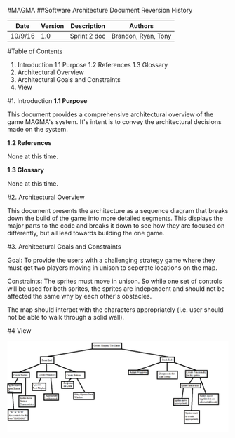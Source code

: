 #MAGMA
##Software Architecture Document
Reversion History


|Date|Version|Description|Authors|
|----|-------|-----------|-------|
|10/9/16|1.0|Sprint 2 doc|Brandon, Ryan, Tony|


#Table of Contents
1. Introduction
  1.1 Purpose
  1.2 References
  1.3 Glossary
2. Architectural Overview
3. Architectural Goals and Constraints
4. View
  
#1. Introduction
**1.1 Purpose**
  
  This document provides a comprehensive architectural overview of the game MAGMA's system. 
  It's intent is to convey the architectural decisions made on the system.

**1.2 References**
  
  None at this time.
  
**1.3 Glossary**
  
  None at this time.
  
#2. Architectural Overview

This document presents the architecture as a sequence diagram that breaks down the build of the game into more detailed segments.
This displays the major parts to the code and breaks it down to see how they are focused on differently, but all lead towards
building the one game.

#3. Architectural Goals and Constraints

Goal: To provide the users with a challenging strategy game where they must get two players moving in unison to seperate locations
on the map.

Constraints: The sprites must move in unison. So while one set of controls will be used for both sprites, the sprites are independent
and should not be affected the same why by each other's obstacles.

The map should interact with the characters appropriately (i.e. user should not be able to walk through a solid wall).

#4 View

![Architecture Diagram](/architecture.png)
